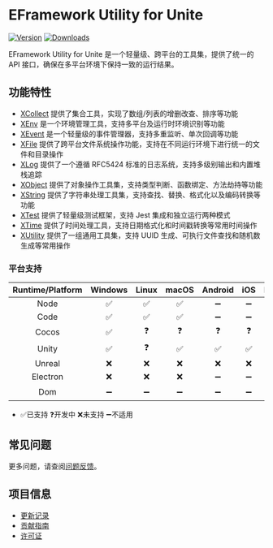 # EFramework Utility for Unite

[![Version](https://img.shields.io/npm/v/org.eframework.uni.util)](https://www.npmjs.com/package/org.eframework.uni.util)
[![Downloads](https://img.shields.io/npm/dm/org.eframework.uni.util)](https://www.npmjs.com/package/org.eframework.uni.util)

EFramework Utility for Unite 是一个轻量级、跨平台的工具集，提供了统一的 API 接口，确保在多平台环境下保持一致的运行结果。

## 功能特性

- [XCollect](docs/XCollect.md) 提供了集合工具，实现了数组/列表的增删改查、排序等功能
- [XEnv](docs/XEnv.md) 是一个环境管理工具，支持多平台及运行时环境识别等功能
- [XEvent](docs/XEvent.md) 是一个轻量级的事件管理器，支持多重监听、单次回调等功能
- [XFile](docs/XFile.md) 提供了跨平台文件系统操作功能，支持在不同运行环境下进行统一的文件和目录操作
- [XLog](docs/XLog.md) 提供了一个遵循 RFC5424 标准的日志系统，支持多级别输出和内置堆栈追踪
- [XObject](docs/XObject.md) 提供了对象操作工具集，支持类型判断、函数绑定、方法劫持等功能
- [XString](docs/XString.md) 提供了字符串处理工具集，支持查找、替换、格式化以及编码转换等功能
- [XTest](docs/XTest.md) 提供了轻量级测试框架，支持 Jest 集成和独立运行两种模式
- [XTime](docs/XTime.md) 提供了时间处理工具，支持日期格式化和时间戳转换等常用时间操作
- [XUtility](docs/XUtility.md) 提供了一组通用工具集，支持 UUID 生成、可执行文件查找和随机数生成等常用操作

### 平台支持

| Runtime/Platform | Windows | Linux | macOS | Android | iOS | Browser |
| :-: | :-: | :-: | :-: | :-: | :-: | :-: |
| Node | ✅ | ✅ | ✅ | ➖ | ➖ | ➖ |
| Code | ✅ | ✅ | ✅ | ➖ | ➖ | ➖ |
| Cocos | ✅ | ❓ | ❓ | ❓ | ❓ | ❓ |
| Unity | ✅ | ❓ | ✅ | ✅ | ✅ | ❓ |
| Unreal | ❌ | ❌ | ❌ | ❌ | ❌ | ❌ |
| Electron | ❌ | ❌ | ❌ | ➖ | ➖ | ➖ |
| Dom | ➖ | ➖ | ➖ | ➖ | ➖ | ❓ |
- ✅已支持  ❓开发中  ❌未支持  ➖不适用

## 常见问题

更多问题，请查阅[问题反馈](CONTRIBUTING.md#问题反馈)。

## 项目信息

- [更新记录](CHANGELOG.md)
- [贡献指南](CONTRIBUTING.md)
- [许可证](LICENSE)